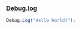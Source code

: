 ### [Debug.log](https://docs.unity3d.com/ScriptReference/Debug.Log.html)

```Javascript
Debug.Log("Hello World!");
```